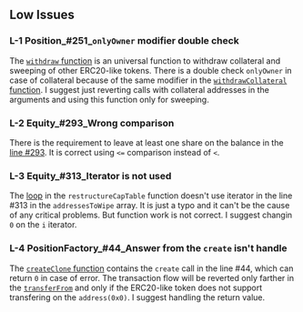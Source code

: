 ## Low Issues

### L-1 Position_#251_`onlyOwner` modifier double check
The [`withdraw` function](https://github.com/code-423n4/2023-04-rubicon/blob/511636d889742296a54392875a35e4c0c4727bb7/contracts/RubiconMarket.sol#L1020-L1026) is an universal function to withdraw collateral and sweeping of other ERC20-like tokens. There is a double check `onlyOwner` in case of collateral because of the same modifier in the [`withdrawCollateral` function](https://github.com/code-423n4/2023-04-frankencoin/blob/1022cb106919fba963a89205d3b90bf62543f68f/contracts/Position.sol#L263). I suggest just reverting calls with collateral addresses in the arguments and using this function only for sweeping.

### L-2 Equity_#293_Wrong comparison
There is the requirement to leave at least one share on the balance in the [line #293](https://github.com/code-423n4/2023-04-frankencoin/blob/1022cb106919fba963a89205d3b90bf62543f68f/contracts/Equity.sol#L293). It is correct using `<=` comparison instead of `<`.

### L-3 Equity_#313_Iterator is not used
The [loop](https://github.com/code-423n4/2023-04-frankencoin/blob/1022cb106919fba963a89205d3b90bf62543f68f/contracts/Equity.sol#L312-L315) in the `restructureCapTable` function doesn't use iterator in the line #313 in the `addressesToWipe` array. It is just a typo and it can't be the cause of any critical problems. But function work is not correct. I suggest changin `0` on the `i` iterator. 

### L-4 PositionFactory_#44_Answer from the `create` isn't handle 
The [`createClone` function](https://github.com/code-423n4/2023-04-frankencoin/blob/1022cb106919fba963a89205d3b90bf62543f68f/contracts/PositionFactory.sol#L37-L46) contains the `create` call in the line #44, which can return `0` in case of error. The transaction flow will be reverted only farther in the [`transferFrom`](https://github.com/code-423n4/2023-04-frankencoin/blob/1022cb106919fba963a89205d3b90bf62543f68f/contracts/MintingHub.sol#L129) and only if the ERC20-like token does not support transfering on the `address(0x0)`. I suggest handling the return value.